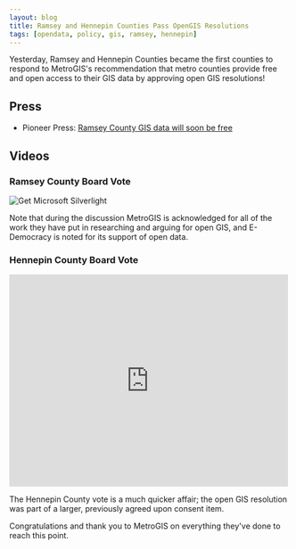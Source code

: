 ```yaml
---
layout: blog 
title: Ramsey and Hennepin Counties Pass OpenGIS Resolutions
tags: [opendata, policy, gis, ramsey, hennepin]
---
```


Yesterday, Ramsey and Hennepin Counties became the first counties to respond to
MetroGIS's recommendation that metro counties provide free and open access to
their GIS data by approving open GIS resolutions!

## Press

- Pioneer Press:
  [Ramsey County GIS data will soon be free](http://www.twincities.com/localnews/ci_25115873/ramsey-county-gis-data-soon-be-free)

## Videos

### Ramsey County Board Vote

<object width="320" height="283" data="data:application/x-silverlight-2," id="silverlightControl" type="application/x-silverlight-2">
  <param name="initParams" value="AutoStart=False, StartPoint=250, EndPoint=604, SourceID=2600, SourceType=clip, EnableClosedCaptions=False, EmbedClipGuid=2bc7252e-ee7a-4a50-8912-71e492713f0a" />
  <param name="source" value="http://stpaul.granicus.com/core/Players/SL/ModernPlayer.xap"/>
  <param name="background" value="black" />
  <param name="minRuntimeVersion" value="4.0.50401.0" />
  <param name="autoUpgrade" value="true" />
  <param name="enablehtmlaccess" value="true"/>
  <a href="http://go.microsoft.com/fwlink/?LinkID=149156&amp;v=4.0.50401.0" style="text-decoration:none">
    <img src="http://go.microsoft.com/fwlink/?LinkId=161376" alt="Get Microsoft Silverlight" style="border-style:none"/>
  </a>
</object>

Note that during the discussion MetroGIS is acknowledged for all of the work
they have put in researching and arguing for open GIS, and E-Democracy is noted
for its support of open data.

### Hennepin County Board Vote

<iframe scrolling="no" style="border:0" width="500" height="381" id="GranicusFlashPlayerFrame" src="http://hennepinmn.granicus.com/MediaPlayer.php?clip_id=2106&amp;view_id=10&amp;embed=1&amp;player_width=500&amp;player_height=281&amp;entrytime=3164&amp;stoptime=3206&amp;auto_start=0"></iframe>

The Hennepin County vote is a much quicker affair; the open GIS resolution was
part of a larger, previously agreed upon consent item.

Congratulations and thank you to MetroGIS on everything they've done to reach
this point.

